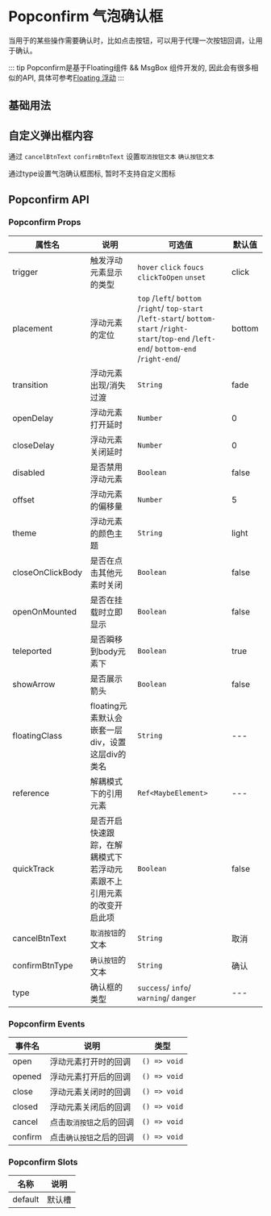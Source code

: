 # Popconfirm 气泡确认框

当用于的某些操作需要确认时，比如点击按钮，可以用于代理一次按钮回调，让用于确认。

::: tip
Popconfirm是基于Floating组件 && MsgBox 组件开发的, 因此会有很多相似的API, 具体可参考[Floating 浮动](/comps/floating/floating/)
:::


## 基础用法

<demo
src="./src/basic.vue"
/>

## 自定义弹出框内容

通过 `cancelBtnText` `confirmBtnText` 设置`取消按钮文本` `确认按钮文本`

通过type设置气泡确认框图标, 暂时不支持自定义图标

<demo
src="./src/dir.vue"
/>

## Popconfirm API

### Popconfirm Props

| 属性名           | 说明                                                         | 可选值                                                       | 默认值 |
| ---------------- | ------------------------------------------------------------ | ------------------------------------------------------------ | ------ |
| trigger          | 触发浮动元素显示的类型                                       | `hover` `click` `foucs` `clickToOpen` `unset`                | click  |
| placement        | 浮动元素的定位                                               | `top` /`left`/ `bottom` /`right`/ `top-start` /`left-start`/ `bottom-start` /`right-start`/`top-end` /`left-end`/ `bottom-end` /`right-end`/ | bottom |
| transition       | 浮动元素出现/消失过渡                                        | `String`                                                     | fade   |
| openDelay        | 浮动元素打开延时                                             | `Number`                                                     | 0      |
| closeDelay       | 浮动元素关闭延时                                             | `Number`                                                     | 0      |
| disabled         | 是否禁用浮动元素                                             | `Boolean`                                                    | false  |
| offset           | 浮动元素的偏移量                                             | `Number`                                                     | 5      |
| theme            | 浮动元素的颜色主题                                           | `String`                                                     | light  |
| closeOnClickBody | 是否在点击其他元素时关闭                                     | `Boolean`                                                    | false  |
| openOnMounted    | 是否在挂载时立即显示                                         | `Boolean`                                                    | false  |
| teleported       | 是否瞬移到body元素下                                         | `Boolean`                                                    | true   |
| showArrow        | 是否展示箭头                                                 | `Boolean`                                                    | false  |
| floatingClass    | floating元素默认会嵌套一层div，设置这层div的类名             | `String`                                                     | ---    |
| reference        | 解耦模式下的引用元素                                         | `Ref<MaybeElement>`                                          | ---    |
| quickTrack       | 是否开启快速跟踪，在解耦模式下若浮动元素跟不上引用元素的改变开启此项 | `Boolean`                                                    | false  |
| cancelBtnText    | `取消按钮`的文本                                             | `String`                                                     | 取消   |
| confirmBtnType   | `确认按钮`的文本                                             | `String`                                                     | 确认   |
| type             | 确认框的类型                                                 | `success`/ `info`/ `warning`/ `danger`                       | ---    |

### Popconfirm  Events

| 事件名  | 说明                     | 类型         |
| ------- | ------------------------ | ------------ |
| open    | 浮动元素打开时的回调     | `() => void` |
| opened  | 浮动元素打开后的回调     | `() => void` |
| close   | 浮动元素关闭时的回调     | `() => void` |
| closed  | 浮动元素关闭后的回调     | `() => void` |
| cancel  | 点击`取消按钮`之后的回调 | `() => void` |
| confirm | 点击`确认按钮`之后的回调 | `() => void` |

### Popconfirm Slots

| 名称    | 说明   |
| ------- | ------ |
| default | 默认槽 |

